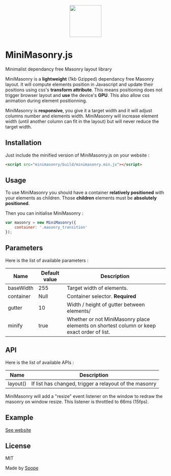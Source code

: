 <p align="center"><a href="https://spope.github.com/MiniMasonry.js" target="_blank"><img width="100" height="100" src="https://spope.github.com/MiniMasonry.js/icon.png"></a></p>

# MiniMasonry.js

Minimalist dependancy free Masonry layout library

MiniMasonry is a **lightweight** (1kb Gzipped) dependancy free Masonry layout. It will compute elements position in Javascript and update their positions using css's **transform attribute**. This means positioning does not trigger browser layout and **use** the device's **GPU**. This also allow css animation during element positionning.

MiniMasonry is **responsive**, you give it a target width and it will adjust columns number and elements width. MiniMasonry will increase element width (until another column can fit in the layout) but will never reduce the target width.

## Installation

Just include the minified version of MiniMasonry.js on your website :


```html
<script src="minimasonry/build/minimasonry.min.js"></script>
```

## Usage

To use MiniMasonry you should have a container **relatively positioned** with your elements as children. Those **children** elements must be **absolutely positioned**.

Then you can initialise MiniMasonry :

```javascript
var masonry = new MiniMasonry({
    container: '.masonry_transition'
});
```
## Parameters

Here is the list of available parameters :

Name | Default value | Description
-----|---------------|------------
baseWidth|255|Target width of elements.
container|Null|Container selector. **Required**
gutter|10|Width / height of gutter between elements/
minify|true|Whether or not MiniMasonry place elements on shortest column or keep exact order of list.

## API

Here is the list of available APIs :

Name|Description
----|-----------
layout()|If list has changed, trigger a relayout of the masonry

MiniMasonry will add a "resize" event listener on the window to redraw the masonry on window resize. This listener is throttled to 66ms (15fps).

## Example

[See website](https://spope.github.com/MiniMasonry.js)

## License

MIT

Made by [Spope](https://spope.fr/)
